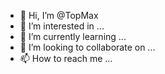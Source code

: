 - 👋 Hi, I’m @TopMax
- 👀 I’m interested in ...
- 🌱 I’m currently learning ...
- 💞️ I’m looking to collaborate on ...
- 📫 How to reach me ...

<!---
TopMax/TopMax is a ✨ special ✨ repository because its `README.md` (this file) appears on your GitHub profile.
You can click the Preview link to take a look at your changes.
--->
